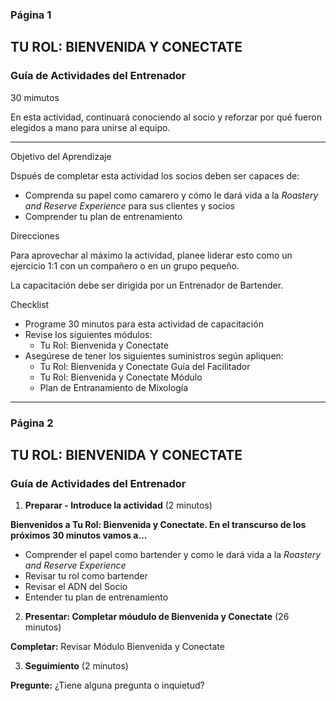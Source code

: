 ### Página 1
## TU ROL: BIENVENIDA Y CONECTATE
### Guía de Actividades del Entrenador

30 mimutos

En esta actividad, continuará conociendo al socio y reforzar por qué fueron elegidos a mano para unirse al equipo.

---

Objetivo del Aprendizaje

Dspués de completar esta actividad los socios deben ser capaces de:

- Comprenda su papel como camarero y cómo le dará vida a la _Roastery and Reserve Experience_ para sus clientes y socios
- Comprender tu plan de entrenamiento

Direcciones

Para aprovechar al máximo la actividad, planee liderar esto como un ejercicio 1:1 con un compañero o en un grupo pequeño.

La capacitación debe ser dirigida por un Entrenador de Bartender.

Checklist

- Programe 30 minutos para esta actividad de capacitación
- Revise los siguientes módulos:
  - Tu Rol: Bienvenida y Conectate
- Asegúrese de tener los siguientes suministros según apliquen:
  - Tu Rol: Bienvenida y Conectate Guía del Facilitador
  - Tu Rol: Bienvenida y Conectate Módulo
  - Plan de Entranamiento de Mixología

---
### Página 2
## TU ROL: BIENVENIDA Y CONECTATE
### Guía de Actividades del Entrenador


1. **Preparar - Introduce la actividad** (2 minutos)

**Bienvenidos a Tu Rol: Bienvenida y Conectate. En el transcurso de los próximos 30 minutos vamos a...**
- Comprender el papel como bartender y como le dará vida a la _Roastery and Reserve Experience_
- Revisar tu rol como bartender
- Revisar el ADN del Socio
- Entender tu plan de entrenamiento

2. **Presentar: Completar móudulo de Bienvenida y Conectate** (26 minutos)

**Completar:** Revisar Módulo Bienvenida y Conectate

3. **Seguimiento** (2 minutos)


**Pregunte:** ¿Tiene alguna pregunta o inquietud?